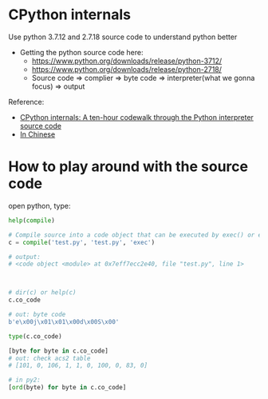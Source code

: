 # CPython internals

Use python 3.7.12 and 2.7.18 source code to understand python better
- Getting the python source code here: 
  - https://www.python.org/downloads/release/python-3712/
  - https://www.python.org/downloads/release/python-2718/
  - Source code => complier => byte code => interpreter(what we gonna focus) => output

Reference:
- [CPython internals: A ten-hour codewalk through the Python interpreter source code](https://www.youtube.com/playlist?list=PLzV58Zm8FuBL6OAv1Yu6AwXZrnsFbbR0S)
- [In Chinese](https://flaggo.github.io/python3-source-code-analysis/)



# How to play around with the source code
open python, type:
```python
help(compile)

# Compile source into a code object that can be executed by exec() or eval().
c = compile('test.py', 'test.py', 'exec')

# output:
# <code object <module> at 0x7eff7ecc2e40, file "test.py", line 1>



# dir(c) or help(c)
c.co_code

# out: byte code
b'e\x00j\x01\x01\x00d\x00S\x00'

type(c.co_code)

[byte for byte in c.co_code]
# out: check acs2 table
# [101, 0, 106, 1, 1, 0, 100, 0, 83, 0]

# in py2:
[ord(byte) for byte in c.co_code]
```

